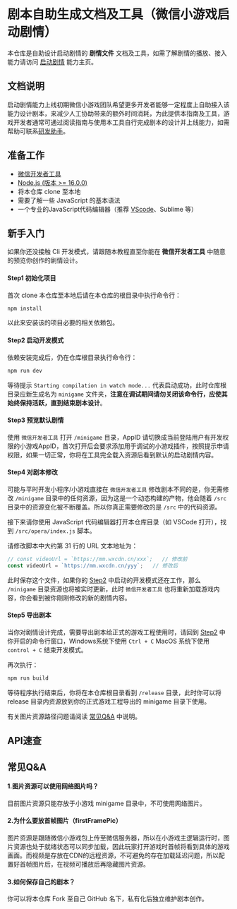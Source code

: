 # 剧本自助生成文档及工具（微信小游戏启动剧情）

本仓库是自助设计启动剧情的 **剧情文件** 文档及工具，如需了解剧情的播放、接入能力请访问 [启动剧情](https://github.com/wechat-miniprogram/minigame-unity-webgl-transform/blob/main/Design/LaunchOpera.md) 能力主页。

## 文档说明

启动剧情能力上线初期微信小游戏团队希望更多开发者能够一定程度上自助接入该能力设计剧本，来减少人工协助带来的额外时间消耗，为此提供本指南及工具，游戏开发者通常可通过阅读指南与使用本工具自行完成剧本的设计并上线能力，如需帮助可联系[研发助手](/Design/IssueAndContact.md#小游戏研发助手)。

## 准备工作

- [微信开发者工具](https://developers.weixin.qq.com/miniprogram/dev/devtools/download.html)
- [Node.js (版本 >= 16.0.0)](https://nodejs.org/en/download/current)
- 将本仓库 clone 至本地
- 需要了解一些 JavaScript 的基本语法
- 一个专业的JavaScript代码编辑器（推荐 [VScode](https://code.visualstudio.com/download)、Sublime 等）

## 新手入门

如果你还没接触 Cli 开发模式，请跟随本教程直至你能在 **微信开发者工具** 中随意的预览你创作的剧情设计。

#### Step1 初始化项目
首次 clone 本仓库至本地后请在本仓库的根目录中执行命令行：

```sh
npm install
```

以此来安装该的项目必要的相关依赖包。

#### Step2 启动开发模式

依赖安装完成后，仍在仓库根目录执行命令行：

```sh
npm run dev
```

等待提示 `Starting compilation in watch mode...` 代表启动成功，此时仓库根目录应新生成名为 `minigame` 文件夹，**注意在调试期间请勿关闭该命令行，应使其始终保持活跃，直到结束剧本设计**。

#### Step3 预览默认剧情

使用 `微信开发者工具` 打开 `/minigame` 目录，AppID 请切换成当前登陆用户有开发权限的小游戏AppID，首次打开后会要求添加用于调试的小游戏插件，按照提示申请权限，如果一切正常，你将在工具完全载入资源后看到默认的启动剧情内容。

#### Step4 对剧本修改

可能与平时开发小程序/小游戏直接在 `微信开发者工具` 修改剧本不同的是，你无需修改 `/minigame` 目录中的任何资源，因为这是一个动态构建的产物，他会随着 `/src` 目录中的资源变化被不断覆盖。所以你真正需要修改的是 `/src` 中的代码资源。

接下来请你使用 JavaScript 代码编辑器打开本仓库目录（如 VSCode 打开），找到 `/src/opera/index.js` 脚本。

请修改脚本中大约第 31 行的 URL 文本地址为：

```js
// const videoUrl = `https://mm.wxcdn.cn/xxx`;   // 修改前
const videoUrl = `https://mm.wxcdn.cn/yyy`;   // 修改后
```

此时保存这个文件，如果你的 [Step2](#step2-启动开发模式) 中启动的开发模式还在工作，那么 `/minigame` 目录资源也将被实时更新，此时 `微信开发者工具` 也将重新加载游戏内容，你会看到被你刚刚修改的新的剧情内容。

#### Step5 导出剧本

当你对剧情设计完成，需要导出剧本给正式的游戏工程使用时，请回到 [Step2](#step2-启动开发模式) 中你开启的命令行窗口，Windows系统下使用 `Ctrl + C` MacOS 系统下使用 `control + C` 结束开发模式。

再次执行：

```sh
npm run build
```

等待程序执行结束后，你将在本仓库根目录看到 `/release` 目录，此时你可以将 release 目录内资源放到你的正式游戏工程导出的 minigame 目录下使用。

有关图片资源路径问题请阅读 [常见Q&A](#常见qa) 中说明。

## API速查


## 常见Q&A

#### 1.图片资源可以使用网络图片吗？
目前图片资源只能存放于小游戏 minigame 目录中，不可使用网络图片。

#### 2.为什么要放首帧图片（firstFramePic）
图片资源是跟随微信小游戏包上传至微信服务器，所以在小游戏主逻辑运行时，图片资源也处于就绪状态可以同步加载，因此玩家打开游戏时首帧将看到具体的游戏画面。而视频是存放在CDN的远程资源，不可避免的存在加载延迟问题，所以配置好首帧图片后，在视频可播放后再隐藏图片资源。

#### 3.如何保存自己的剧本？
你可以将本仓库 Fork 至自己 GitHub 名下，私有化后独立维护剧本创作。